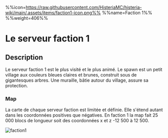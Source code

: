 %%icon=https://raw.githubusercontent.com/HisteriaMC/histeria-wiki/main/.assets/items/faction1-icon.png%%
%%name=Faction 1%%
%%weight=406%%

# Le serveur faction 1

## Description
Le serveur faction 1 est le plus visité et le plus animé. Le spawn est un petit village aux couleurs bleues claires et brunes, construit sous de gigantesques arbres. Une muraille, bâtie autour du village, assure sa protection.

### Map
La carte de chaque serveur faction est limitée et définie. Elle s'étend autant dans les coordonnées positives que négatives.
En faction 1 la map fait 25 000 blocs de longueur soit des coordonnées x et z -12 500 à 12 500.

![faction1](https://raw.githubusercontent.com/HisteriaMC/histeria-wiki/main/.assets/pictures/faction1v6-5.png)
